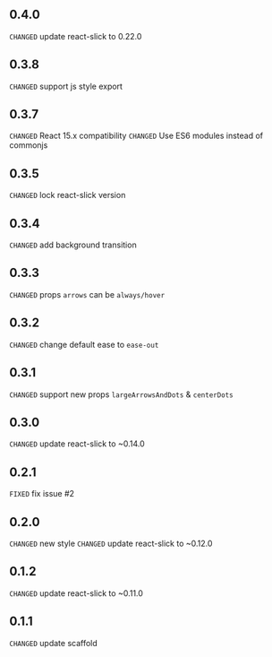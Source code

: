 ## 0.4.0
`CHANGED` update react-slick to 0.22.0

## 0.3.8

`CHANGED` support js style export

## 0.3.7

`CHANGED` React 15.x compatibility
`CHANGED` Use ES6 modules instead of commonjs

## 0.3.5

`CHANGED` lock react-slick version

## 0.3.4

`CHANGED` add background transition

## 0.3.3

`CHANGED` props `arrows` can be `always/hover`

## 0.3.2

`CHANGED` change default ease to `ease-out`

## 0.3.1

`CHANGED` support new props `largeArrowsAndDots` & `centerDots`

## 0.3.0

`CHANGED` update react-slick to ~0.14.0

## 0.2.1

`FIXED` fix issue #2

## 0.2.0

`CHANGED` new style
`CHANGED` update react-slick to ~0.12.0

## 0.1.2

`CHANGED` update react-slick to ~0.11.0

## 0.1.1

`CHANGED` update scaffold
